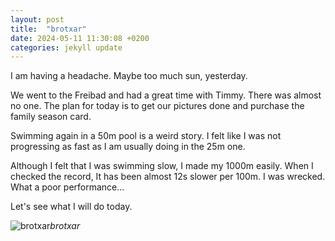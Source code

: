 ```yaml
---
layout: post
title:  "brotxar"
date: 2024-05-11 11:30:08 +0200
categories: jekyll update
---
```


I am having a headache. Maybe too much sun, yesterday.  

We went to the Freibad and had a great time with Timmy. There was almost no one. The plan for today is to get our pictures done and purchase the family season card.   

Swimming again in a 50m pool is a weird story. I felt like I was not progressing as fast as I am usually doing in the 25m one.  

Although I felt that I was swimming slow, I made my 1000m easily. When I checked the record, It has been almost 12s slower per 100m. I was wrecked. What a poor performance...   

Let's see what I will do today.  

 


![brotxar](https://lh3.googleusercontent.com/pw/AP1GczOaiQEzoRrJqxvIYiJdN9jk4wbAYxQmFpEni_MisL4BxHHc4HvxRfPaHmTKLWOtgd5GTQOT8e-z6MbhEFLqjCFdaAiA0RbpsPxWaXupC7fGHVaF-u0=w0)*brotxar*&nbsp;



[jekyll-docs]: https://jekyllrb.com/docs/home
[jekyll-gh]:   https://github.com/jekyll/jekyll
[jekyll-talk]: https://talk.jekyllrb.com/
